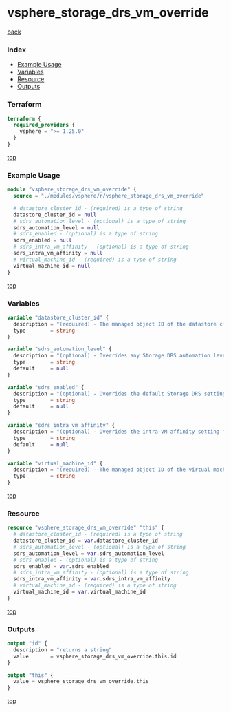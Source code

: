 # vsphere_storage_drs_vm_override

[back](../vsphere.md)

### Index

- [Example Usage](#example-usage)
- [Variables](#variables)
- [Resource](#resource)
- [Outputs](#outputs)

### Terraform

```terraform
terraform {
  required_providers {
    vsphere = ">= 1.25.0"
  }
}
```

[top](#index)

### Example Usage

```terraform
module "vsphere_storage_drs_vm_override" {
  source = "./modules/vsphere/r/vsphere_storage_drs_vm_override"

  # datastore_cluster_id - (required) is a type of string
  datastore_cluster_id = null
  # sdrs_automation_level - (optional) is a type of string
  sdrs_automation_level = null
  # sdrs_enabled - (optional) is a type of string
  sdrs_enabled = null
  # sdrs_intra_vm_affinity - (optional) is a type of string
  sdrs_intra_vm_affinity = null
  # virtual_machine_id - (required) is a type of string
  virtual_machine_id = null
}
```

[top](#index)

### Variables

```terraform
variable "datastore_cluster_id" {
  description = "(required) - The managed object ID of the datastore cluster."
  type        = string
}

variable "sdrs_automation_level" {
  description = "(optional) - Overrides any Storage DRS automation levels for this virtual machine."
  type        = string
  default     = null
}

variable "sdrs_enabled" {
  description = "(optional) - Overrides the default Storage DRS setting for this virtual machine."
  type        = string
  default     = null
}

variable "sdrs_intra_vm_affinity" {
  description = "(optional) - Overrides the intra-VM affinity setting for this virtual machine."
  type        = string
  default     = null
}

variable "virtual_machine_id" {
  description = "(required) - The managed object ID of the virtual machine."
  type        = string
}
```

[top](#index)

### Resource

```terraform
resource "vsphere_storage_drs_vm_override" "this" {
  # datastore_cluster_id - (required) is a type of string
  datastore_cluster_id = var.datastore_cluster_id
  # sdrs_automation_level - (optional) is a type of string
  sdrs_automation_level = var.sdrs_automation_level
  # sdrs_enabled - (optional) is a type of string
  sdrs_enabled = var.sdrs_enabled
  # sdrs_intra_vm_affinity - (optional) is a type of string
  sdrs_intra_vm_affinity = var.sdrs_intra_vm_affinity
  # virtual_machine_id - (required) is a type of string
  virtual_machine_id = var.virtual_machine_id
}
```

[top](#index)

### Outputs

```terraform
output "id" {
  description = "returns a string"
  value       = vsphere_storage_drs_vm_override.this.id
}

output "this" {
  value = vsphere_storage_drs_vm_override.this
}
```

[top](#index)
